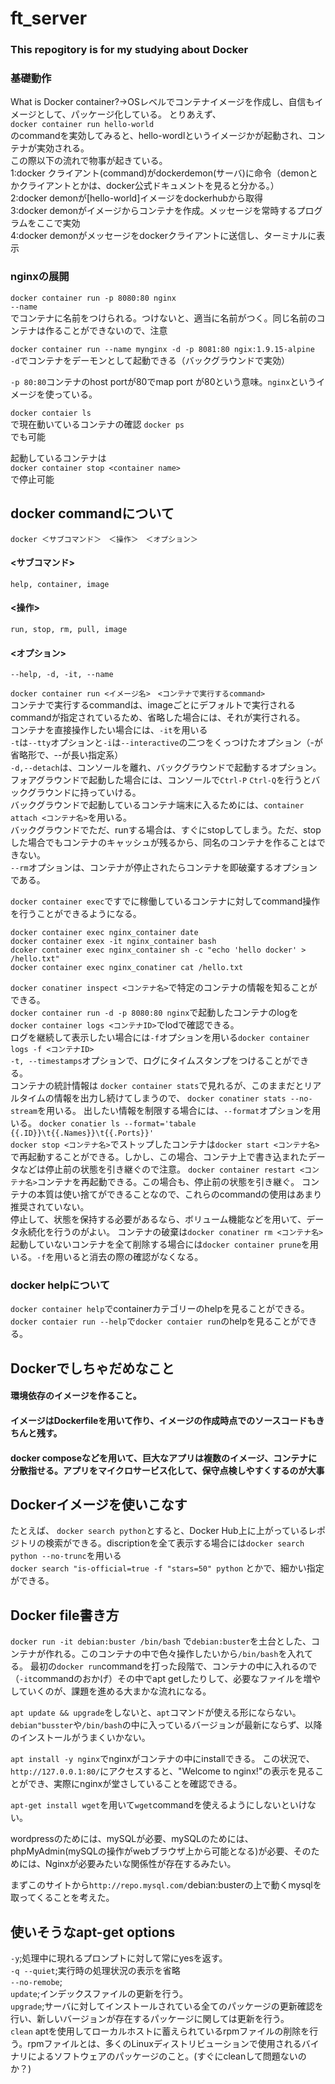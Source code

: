 # ft_server
### This repogitory is for my studying about Docker


### 基礎動作
 What is Docker container?->OSレベルでコンテナイメージを作成し、自信もイメージとして、パッケージ化している。
とりあえず、  
```docker container run hello-world```  
のcommandを実効してみると、hello-wordlというイメージかが起動され、コンテナが実効される。<br>
この際以下の流れで物事が起きている。<br>
1:docker クライアント(command)がdockerdemon(サーバ)に命令（demonとかクライアントとかは、docker公式ドキュメントを見ると分かる。）<br>
2:docker demonが[hello-world]イメージをdockerhubから取得<br>
3:docker demonがイメージからコンテナを作成。メッセージを常時するプログラムをここで実効<br>
4:docker demonがメッセージをdockerクライアントに送信し、ターミナルに表示<br>

 
### nginxの展開 
```docker container run -p 8080:80 nginx```<br>
```--name```<br>
でコンテナに名前をつけられる。つけないと、適当に名前がつく。同じ名前のコンテナは作ることができないので、注意<br>

```docker container run --name mynginx -d -p 8081:80 ngix:1.9.15-alpine```<br>
```-d```でコンテナをデーモンとして起動できる（バックグラウンドで実効）<br>

```-p 80:80```コンテナのhost portが80でmap port が80という意味。```nginx```というイメージを使っている。

```docker contaier ls```<br>
で現在動いているコンテナの確認
```docker ps```<br>
でも可能

起動しているコンテナは<br>
```docker container stop <container name>```<br>
で停止可能

## docker commandについて
```docker ＜サブコマンド＞　＜操作＞　＜オプション＞```
#### <サブコマンド>
```help, container, image```
#### <操作>
```run, stop, rm, pull, image```
#### <オプション>
```--help, -d, -it, --name```  

```docker container run <イメージ名>　<コンテナで実行するcommand>```<br>
コンテナで実行するcommandは、imageごとにデフォルトで実行されるcommandが指定されているため、省略した場合には、それが実行される。<br>
コンテナを直接操作したい場合には、```-it```を用いる<br>
```-t```は```--tty```オプションと```-i```は```--interactive```の二つをくっつけたオプション（-が省略形で、--が長い指定系）<br>
```-d,--detach```は、コンソールを離れ、バックグラウンドで起動するオプション。<br>
フォアグラウンドで起動した場合には、コンソールで```Ctrl-P``` ```Ctrl-Q```を行うとバックグラウンドに持っていける。<br>
バックグラウンドで起動しているコンテナ端末に入るためには、```container attach <コンテナ名>```を用いる。<br>
バックグラウンドでただ、runする場合は、すぐにstopしてしまう。ただ、stopした場合でもコンテナのキャッシュが残るから、同名のコンテナを作ることはできない。<br>
```--rm```オプションは、コンテナが停止されたらコンテナを即破棄するオプションである。<br>

```docker container exec```ですでに稼働しているコンテナに対してcommand操作を行うことができるようになる。<br>

```docker container exec nginx_container date```<br>
```docker container exex -it nginx_container bash```<br>
```dcoker container exec nginx_container sh -c "echo 'hello docker' > /hello.txt"```<br>
```docker container exec nginx_conatiner cat /hello.txt```<br>


```docker conatiner inspect <コンテナ名>```で特定のコンテナの情報を知ることができる。<br>
```docker container run -d -p 8080:80 nginx```で起動したコンテナのlogを
```docker container logs <コンテナID>```でlodで確認できる。<br>
ログを継続して表示したい場合には```-f```オプションを用いる```docker container logs -f <コンテナID>``` <br>
```-t, --timestamps```オプションで、ログにタイムスタンプをつけることができる。<br>
コンテナの統計情報は
```docker container stats```で見れるが、このままだとリアルタイムの情報を出力し続けてしまうので、
```docker conatiner stats --no-stream```を用いる。
出したい情報を制限する場合には、```--format```オプションを用いる。
```docker conatier ls --format='tabale {{.ID}}\t{{.Names}}\t{{.Ports}}'```<br>
```docker stop <コンテナ名>```でストップしたコンテナは```docker start <コンテナ名>```で再起動することができる。しかし、この場合、コンテナ上で書き込まれたデータなどは停止前の状態を引き継ぐので注意。
```docker container restart <コンテナ名>```コンテナを再起動できる。この場合も、停止前の状態を引き継ぐ。
コンテナの本質は使い捨てができることなので、これらのcommandの使用はあまり推奨されていない。 <br>
停止して、状態を保持する必要があるなら、ボリューム機能などを用いて、データ永続化を行うのがよい。
コンテナの破棄は```docker conatiner rm <コンテナ名>```
起動していないコンテナを全て削除する場合には```docker container prune```を用いる。```-f```を用いると消去の際の確認がなくなる。


### docker helpについて
```docker container help```でcontainerカテゴリーのhelpを見ることができる。
```docker contaier run --help```で```docker contaier run```のhelpを見ることができる。


## Dockerでしちゃだめなこと
#### 環境依存のイメージを作ること。
#### イメージはDockerfileを用いて作り、イメージの作成時点でのソースコードもきちんと残す。
#### docker composeなどを用いて、巨大なアプリは複数のイメージ、コンテナに分散指せる。アプリをマイクロサービス化して、保守点検しやすくするのが大事



## Dockerイメージを使いこなす
たとえば、
```docker search python```とすると、Docker Hub上に上がっているレポジトリの検索ができる。discriptionを全て表示する場合には```docker search python --no-trunc```を用いる<br>
```docker search "is-official=true -f "stars=50" python```
とかで、細かい指定ができる。



## Docker file書き方
```docker run -it debian:buster /bin/bash```
で```debian:buster```を土台とした、コンテナが作れる。このコンテナの中で色々操作したいから```/bin/bash```を入れてる。
最初の```docker run```commandを打った段階で、コンテナの中に入れるので（```-it```commandのおかげ）その中でapt getしたりして、必要なファイルを増やしていくのが、課題を進める大まかな流れになる。

```apt update && upgrade```をしないと、```apt```コマンドが使える形にならない。```debian"busster```や```/bin/bash```の中に入っているバージョンが最新にならず、以降のインストールがうまくいかない。

```apt install -y nginx```でnginxがコンテナの中にinstallできる。
この状況で、```http://127.0.0.1:80/```にアクセスすると、"Welcome to nginx!"の表示を見ることができ、実際にnginxが堂さしていることを確認できる。

```apt-get install wget```を用いて```wget```commandを使えるようにしないといけない。

wordpressのためには、mySQLが必要、mySQLのためには、phpMyAdmin(mySQLの操作がwebブラウザ上から可能となる)が必要、そのためには、Nginxが必要みたいな関係性が存在するみたい。

まずこのサイトから```http://repo.mysql.com/```debian:busterの上で動くmysqlを取ってくることを考えた。


## 使いそうなapt-get options
```-y```;処理中に現れるプロンプトに対して常にyesを返す。<br>
```-q --quiet```;実行時の処理状況の表示を省略<br>
```--no-remobe```;<br>
```update```;インデックスファイルの更新を行う。<br>
```upgrade```;サーバに対してインストールされている全てのパッケージの更新確認を行い、新しいバージョンが存在するパッケージに関しては更新を行う。<br>
```clean``` aptを使用してローカルホストに蓄えられているrpmファイルの削除を行う。rpmファイルとは、多くのLinuxディストリビューションで使用されるバイナリによるソフトウェアのパッケージのこと。(すぐにcleanして問題ないのか？)



